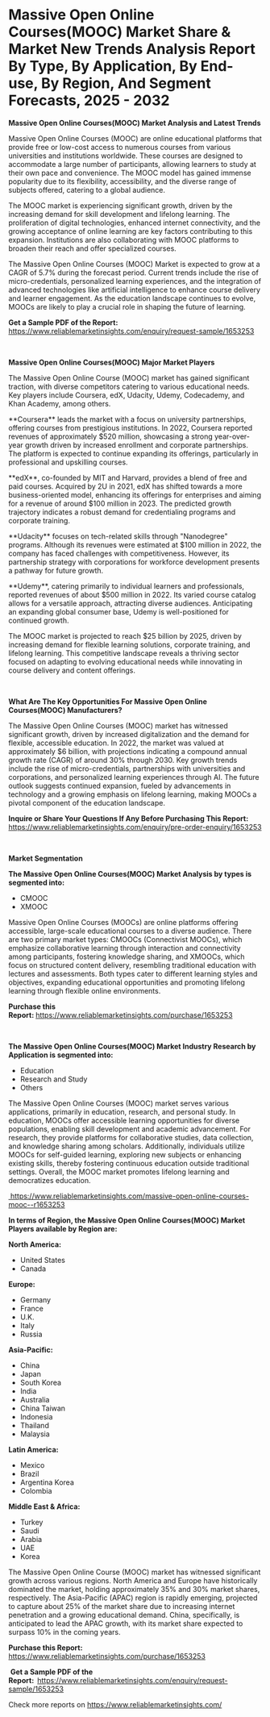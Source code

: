 <p><h1>Massive Open Online Courses(MOOC) Market Share & Market New Trends Analysis Report By Type, By Application, By End-use, By Region, And Segment Forecasts, 2025 - 2032</h1></p><p><strong>Massive Open Online Courses(MOOC) Market Analysis and Latest Trends</strong></p>
<p><p>Massive Open Online Courses (MOOC) are online educational platforms that provide free or low-cost access to numerous courses from various universities and institutions worldwide. These courses are designed to accommodate a large number of participants, allowing learners to study at their own pace and convenience. The MOOC model has gained immense popularity due to its flexibility, accessibility, and the diverse range of subjects offered, catering to a global audience.</p><p>The MOOC market is experiencing significant growth, driven by the increasing demand for skill development and lifelong learning. The proliferation of digital technologies, enhanced internet connectivity, and the growing acceptance of online learning are key factors contributing to this expansion. Institutions are also collaborating with MOOC platforms to broaden their reach and offer specialized courses.</p><p>The Massive Open Online Courses (MOOC) Market is expected to grow at a CAGR of 5.7% during the forecast period. Current trends include the rise of micro-credentials, personalized learning experiences, and the integration of advanced technologies like artificial intelligence to enhance course delivery and learner engagement. As the education landscape continues to evolve, MOOCs are likely to play a crucial role in shaping the future of learning.</p></p>
<p><strong>Get a Sample PDF of the Report:&nbsp;</strong> <a href="https://www.reliablemarketinsights.com/enquiry/request-sample/1653253?utm_campaign=2209&utm_medium=2&utm_source=Github&utm_content=ia&utm_term=11032025&utm_id=massive-open-online-coursesmooc">https://www.reliablemarketinsights.com/enquiry/request-sample/1653253</a></p>
<p>&nbsp;</p>
<p><strong>Massive Open Online Courses(MOOC) Major Market Players</strong></p>
<p><p>The Massive Open Online Course (MOOC) market has gained significant traction, with diverse competitors catering to various educational needs. Key players include Coursera, edX, Udacity, Udemy, Codecademy, and Khan Academy, among others. </p><p>**Coursera** leads the market with a focus on university partnerships, offering courses from prestigious institutions. In 2022, Coursera reported revenues of approximately $520 million, showcasing a strong year-over-year growth driven by increased enrollment and corporate partnerships. The platform is expected to continue expanding its offerings, particularly in professional and upskilling courses.</p><p>**edX**, co-founded by MIT and Harvard, provides a blend of free and paid courses. Acquired by 2U in 2021, edX has shifted towards a more business-oriented model, enhancing its offerings for enterprises and aiming for a revenue of around $100 million in 2023. The predicted growth trajectory indicates a robust demand for credentialing programs and corporate training.</p><p>**Udacity** focuses on tech-related skills through "Nanodegree" programs. Although its revenues were estimated at $100 million in 2022, the company has faced challenges with competitiveness. However, its partnership strategy with corporations for workforce development presents a pathway for future growth.</p><p>**Udemy**, catering primarily to individual learners and professionals, reported revenues of about $500 million in 2022. Its varied course catalog allows for a versatile approach, attracting diverse audiences. Anticipating an expanding global consumer base, Udemy is well-positioned for continued growth.</p><p>The MOOC market is projected to reach $25 billion by 2025, driven by increasing demand for flexible learning solutions, corporate training, and lifelong learning. This competitive landscape reveals a thriving sector focused on adapting to evolving educational needs while innovating in course delivery and content offerings.</p></p>
<p>&nbsp;</p>
<p><strong>What Are The Key Opportunities For Massive Open Online Courses(MOOC) Manufacturers?</strong></p>
<p><p>The Massive Open Online Courses (MOOC) market has witnessed significant growth, driven by increased digitalization and the demand for flexible, accessible education. In 2022, the market was valued at approximately $6 billion, with projections indicating a compound annual growth rate (CAGR) of around 30% through 2030. Key growth trends include the rise of micro-credentials, partnerships with universities and corporations, and personalized learning experiences through AI. The future outlook suggests continued expansion, fueled by advancements in technology and a growing emphasis on lifelong learning, making MOOCs a pivotal component of the education landscape.</p></p>
<p><strong>Inquire or Share Your Questions If Any Before Purchasing This Report:</strong> <a href="https://www.reliablemarketinsights.com/enquiry/pre-order-enquiry/1653253?utm_campaign=2209&utm_medium=2&utm_source=Github&utm_content=ia&utm_term=11032025&utm_id=massive-open-online-coursesmooc">https://www.reliablemarketinsights.com/enquiry/pre-order-enquiry/1653253</a></p>
<p>&nbsp;</p>
<p><strong>Market Segmentation</strong></p>
<p><strong>The Massive Open Online Courses(MOOC) Market Analysis by types is segmented into:</strong></p>
<p><ul><li>CMOOC</li><li>XMOOC</li></ul></p>
<p><p>Massive Open Online Courses (MOOCs) are online platforms offering accessible, large-scale educational courses to a diverse audience. There are two primary market types: CMOOCs (Connectivist MOOCs), which emphasize collaborative learning through interaction and connectivity among participants, fostering knowledge sharing, and XMOOCs, which focus on structured content delivery, resembling traditional education with lectures and assessments. Both types cater to different learning styles and objectives, expanding educational opportunities and promoting lifelong learning through flexible online environments.</p></p>
<p><strong>Purchase this Report:&nbsp;</strong><a href="https://www.reliablemarketinsights.com/purchase/1653253?utm_campaign=2209&utm_medium=2&utm_source=Github&utm_content=ia&utm_term=11032025&utm_id=massive-open-online-coursesmooc">https://www.reliablemarketinsights.com/purchase/1653253</a></p>
<p>&nbsp;</p>
<p><strong>The Massive Open Online Courses(MOOC) Market Industry Research by Application is segmented into:</strong></p>
<p><ul><li>Education</li><li>Research and Study</li><li>Others</li></ul></p>
<p><p>The Massive Open Online Courses (MOOC) market serves various applications, primarily in education, research, and personal study. In education, MOOCs offer accessible learning opportunities for diverse populations, enabling skill development and academic advancement. For research, they provide platforms for collaborative studies, data collection, and knowledge sharing among scholars. Additionally, individuals utilize MOOCs for self-guided learning, exploring new subjects or enhancing existing skills, thereby fostering continuous education outside traditional settings. Overall, the MOOC market promotes lifelong learning and democratizes education.</p></p>
<p><a href="https://www.reliablemarketinsights.com/massive-open-online-courses-mooc--r1653253?utm_campaign=2209&utm_medium=2&utm_source=Github&utm_content=ia&utm_term=11032025&utm_id=massive-open-online-coursesmooc">&nbsp;https://www.reliablemarketinsights.com/massive-open-online-courses-mooc--r1653253</a></p>
<p><strong>In terms of Region, the Massive Open Online Courses(MOOC) Market Players available by Region are:</strong></p>
<p>
    <p> <strong> North America: </strong>
        <ul>
            <li>United States</li>
            <li>Canada</li>
        </ul>
        </p> 
    <p> <strong> Europe: </strong>
        <ul>
            <li>Germany</li>
            <li>France</li>
            <li>U.K.</li>
            <li>Italy</li>
            <li>Russia</li>
        </ul>
        </p> 
    <p> <strong> Asia-Pacific: </strong>
        <ul>
            <li>China</li>
            <li>Japan</li>
            <li>South Korea</li>
            <li>India</li>
            <li>Australia</li>
            <li>China Taiwan</li>
            <li>Indonesia</li>
            <li>Thailand</li>
            <li>Malaysia</li>
        </ul>
        </p> 
    <p> <strong> Latin America: </strong>
        <ul>
            <li>Mexico</li>
            <li>Brazil</li>
            <li>Argentina Korea</li>
            <li>Colombia</li>
        </ul>
        </p> 
    <p> <strong> Middle East & Africa: </strong>
        <ul>
            <li>Turkey</li>
            <li>Saudi</li>
            <li>Arabia</li>
            <li>UAE</li>
            <li>Korea</li>
        </ul>
    </p>
    </p>
<p><p>The Massive Open Online Course (MOOC) market has witnessed significant growth across various regions. North America and Europe have historically dominated the market, holding approximately 35% and 30% market shares, respectively. The Asia-Pacific (APAC) region is rapidly emerging, projected to capture about 25% of the market share due to increasing internet penetration and a growing educational demand. China, specifically, is anticipated to lead the APAC growth, with its market share expected to surpass 10% in the coming years.</p></p>
<p><strong>Purchase this Report: </strong><a href="https://www.reliablemarketinsights.com/purchase/1653253?utm_campaign=2209&utm_medium=2&utm_source=Github&utm_content=ia&utm_term=11032025&utm_id=massive-open-online-coursesmooc">https://www.reliablemarketinsights.com/purchase/1653253</a></p>
<p>&nbsp;<strong>Get a Sample PDF of the Report:&nbsp;&nbsp;</strong><a href="https://www.reliablemarketinsights.com/enquiry/request-sample/1653253?utm_campaign=2209&utm_medium=2&utm_source=Github&utm_content=ia&utm_term=11032025&utm_id=massive-open-online-coursesmooc">https://www.reliablemarketinsights.com/enquiry/request-sample/1653253</a></p>
<p><strong></strong></p>
<p>Check more reports on <a href="https://www.reliablemarketinsights.com/?utm_campaign=2209&utm_medium=2&utm_source=Github&utm_content=ia&utm_term=11032025&utm_id=massive-open-online-coursesmooc">https://www.reliablemarketinsights.com/</a></p>